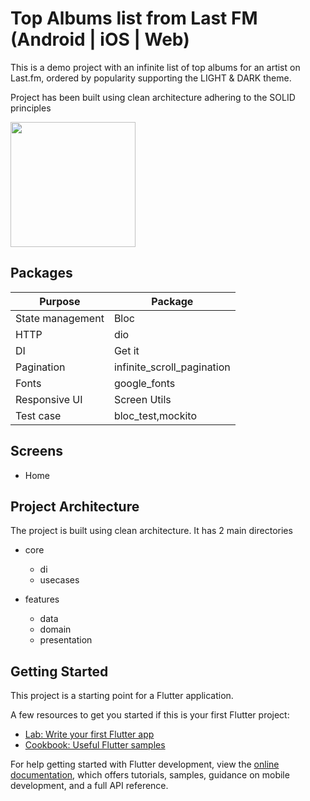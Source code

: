 # Top Albums list from Last FM (Android | iOS |  Web)

This is a demo project with an infinite list of top albums for an artist on Last.fm, ordered by popularity supporting the LIGHT & DARK theme.

Project has been built using clean architecture adhering to the SOLID principles

<img src="https://github.com/Avadhesh-Pandey/last_fm/assets/42084941/33b3abe7-67e7-42ec-8187-41eadd24560e" width="200px">


## Packages

| Purpose          | Package                    |
|------------------|----------------------------|
| State management | Bloc                       |
| HTTP             | dio                        |
| DI               | Get it                     |
| Pagination       | infinite_scroll_pagination |
| Fonts            | google_fonts               |
| Responsive UI    | Screen Utils               |
| Test case        | bloc_test,mockito          |

## Screens

- Home

## Project Architecture

The project is built using clean architecture. It has 2 main directories

- core
    - di
    - usecases

- features
    - data
    - domain
    - presentation

## Getting Started

This project is a starting point for a Flutter application.

A few resources to get you started if this is your first Flutter project:

- [Lab: Write your first Flutter app](https://docs.flutter.dev/get-started/codelab)
- [Cookbook: Useful Flutter samples](https://docs.flutter.dev/cookbook)

For help getting started with Flutter development, view the
[online documentation](https://docs.flutter.dev/), which offers tutorials,
samples, guidance on mobile development, and a full API reference.

